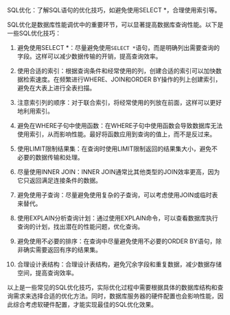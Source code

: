SQL优化：了解SQL语句的优化技巧，如避免使用SELECT *，合理使用索引等。

SQL优化是数据库性能调优中的重要环节，可以显著提高数据库查询性能。以下是一些SQL优化技巧：

1. 避免使用SELECT *：尽量避免使用`SELECT *`语句，而是明确列出需要查询的字段。这样可以减少数据传输的开销，提高查询效率。

2. 使用合适的索引：根据查询条件和经常使用的列，创建合适的索引可以加快数据检索速度。在频繁进行WHERE、JOIN和ORDER BY操作的列上创建索引，避免在大表上进行全表扫描。

3. 注意索引列的顺序：对于联合索引，将经常使用的列放在前面，这样可以更好地利用索引。

4. 避免在WHERE子句中使用函数：在WHERE子句中使用函数会导致数据库无法使用索引，从而影响性能。最好将函数应用到查询的值上，而不是反过来。

5. 使用LIMIT限制结果集：在查询时使用LIMIT限制返回的结果集大小，避免不必要的数据传输和处理。

6. 尽量使用INNER JOIN：INNER JOIN通常比其他类型的JOIN效率更高，因为它只返回满足连接条件的数据。

7. 避免使用子查询：尽量避免使用复杂的子查询，可以考虑使用JOIN或临时表来替代。

8. 使用EXPLAIN分析查询计划：通过使用EXPLAIN命令，可以查看数据库执行查询的计划，找出潜在的性能问题，优化查询。

9. 避免使用不必要的排序：在查询中尽量避免使用不必要的ORDER BY语句，除非确实需要返回有序的结果集。

10. 合理设计表结构：合理设计表结构，避免冗余字段和重复数据，减少数据存储空间，提高查询效率。

以上是一些常见的SQL优化技巧，实际优化过程中需要根据具体的数据库结构和查询需求来选择合适的优化方法。同时，数据库服务器的硬件配置也会影响性能，因此综合考虑软硬件配置，才能实现最佳的SQL优化效果。